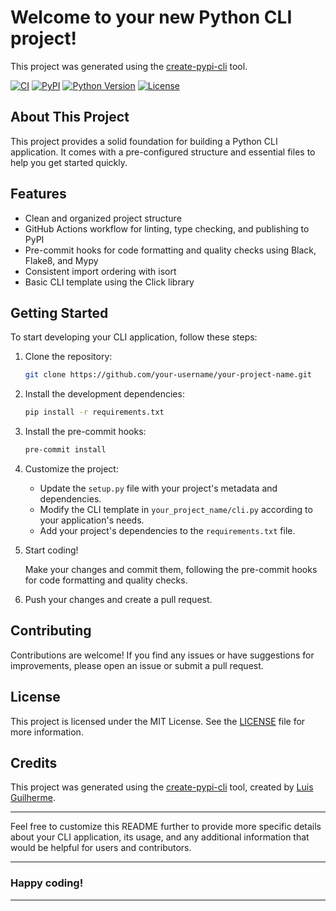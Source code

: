 # Welcome to your new Python CLI project!

This project was generated using the [create-pypi-cli](https://github.com/lguibr/create-pypi-cli) tool.

[![CI](https://github.com/your-username/your-project-name/workflows/CI/badge.svg)](https://github.com/your-username/your-project-name/actions)
[![PyPI](https://img.shields.io/pypi/v/your-project-name.svg)](https://pypi.org/project/your-project-name/)
[![Python Version](https://img.shields.io/pypi/pyversions/your-project-name.svg)](https://pypi.org/project/your-project-name/)
[![License](https://img.shields.io/pypi/l/your-project-name.svg)](https://github.com/your-username/your-project-name/blob/main/LICENSE)

## About This Project

This project provides a solid foundation for building a Python CLI application. It comes with a pre-configured structure and essential files to help you get started quickly.

## Features

- Clean and organized project structure
- GitHub Actions workflow for linting, type checking, and publishing to PyPI
- Pre-commit hooks for code formatting and quality checks using Black, Flake8, and Mypy
- Consistent import ordering with isort
- Basic CLI template using the Click library

## Getting Started

To start developing your CLI application, follow these steps:

1. Clone the repository:

   ```bash
   git clone https://github.com/your-username/your-project-name.git
   ```

2. Install the development dependencies:

   ```bash
   pip install -r requirements.txt
   ```

3. Install the pre-commit hooks:

   ```bash
   pre-commit install
   ```

4. Customize the project:

   - Update the `setup.py` file with your project's metadata and dependencies.
   - Modify the CLI template in `your_project_name/cli.py` according to your application's needs.
   - Add your project's dependencies to the `requirements.txt` file.

5. Start coding!

   Make your changes and commit them, following the pre-commit hooks for code formatting and quality checks.

6. Push your changes and create a pull request.

## Contributing

Contributions are welcome! If you find any issues or have suggestions for improvements, please open an issue or submit a pull request.

## License

This project is licensed under the MIT License. See the [LICENSE](LICENSE) file for more information.

## Credits

This project was generated using the [create-pypi-cli](https://github.com/lguibr/create-pypi-cli) tool, created by [Luis Guilherme](https://github.com/lguibr).

---

Feel free to customize this README further to provide more specific details about your CLI application, its usage, and any additional information that would be helpful for users and contributors.

---

### Happy coding!

---
